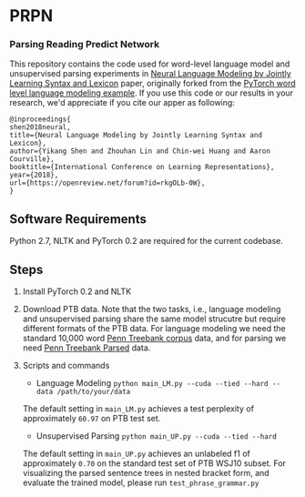 # PRPN

### Parsing Reading Predict Network

This repository contains the code used for word-level language model and unsupervised parsing experiments in [Neural Language Modeling by Jointly Learning Syntax and Lexicon](https://openreview.net/forum?id=rkgOLb-0W) paper, originally forked from the [PyTorch word level language modeling example](https://github.com/pytorch/examples/tree/master/word_language_model).
If you use this code or our results in your research, we'd appreciate if you cite our apper as following:

```
@inproceedings{
shen2018neural,
title={Neural Language Modeling by Jointly Learning Syntax and Lexicon},
author={Yikang Shen and Zhouhan Lin and Chin-wei Huang and Aaron Courville},
booktitle={International Conference on Learning Representations},
year={2018},
url={https://openreview.net/forum?id=rkgOLb-0W},
}
```

## Software Requirements
Python 2.7, NLTK and PyTorch 0.2 are required for the current codebase.

## Steps

1. Install PyTorch 0.2 and NLTK

2. Download PTB data. Note that the two tasks, i.e., language modeling and unsupervised parsing share the same model strucutre but require different formats of the PTB data. For language modeling we need the standard 10,000 word [Penn Treebank corpus](https://github.com/pytorch/examples/tree/75e435f98ab7aaa7f82632d4e633e8e03070e8ac/word_language_model/data/penn) data, and for parsing we need [Penn Treebank Parsed](https://catalog.ldc.upenn.edu/ldc99t42) data.

3. Scripts and commands

  	+  Language Modeling
  	```python main_LM.py --cuda --tied --hard --data /path/to/your/data```

    The default setting in `main_LM.py` achieves a test perplexity of approximately `60.97` on PTB test set.

  	+ Unsupervised Parsing
    ```python main_UP.py --cuda --tied --hard```

    The default setting in `main_UP.py` achieves an unlabeled f1 of approximately `0.70` on the standard test set of PTB WSJ10 subset. For visualizing the parsed sentence trees in nested bracket form, and evaluate the trained model, please run
	```test_phrase_grammar.py```
